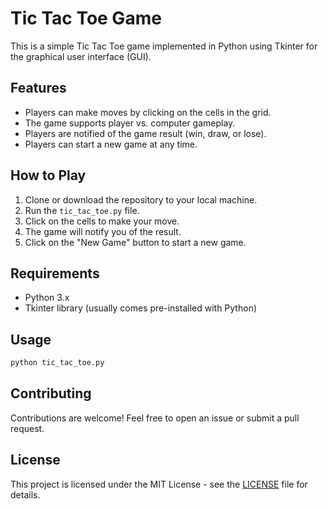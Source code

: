 # Tic Tac Toe Game

This is a simple Tic Tac Toe game implemented in Python using Tkinter for the graphical user interface (GUI).

## Features
- Players can make moves by clicking on the cells in the grid.
- The game supports player vs. computer gameplay.
- Players are notified of the game result (win, draw, or lose).
- Players can start a new game at any time.

## How to Play
1. Clone or download the repository to your local machine.
2. Run the `tic_tac_toe.py` file.
3. Click on the cells to make your move.
4. The game will notify you of the result.
5. Click on the "New Game" button to start a new game.

## Requirements
- Python 3.x
- Tkinter library (usually comes pre-installed with Python)

## Usage
```bash
python tic_tac_toe.py
```

## Contributing
Contributions are welcome! Feel free to open an issue or submit a pull request.

## License
This project is licensed under the MIT License - see the [LICENSE](LICENSE) file for details.